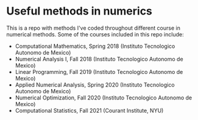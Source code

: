# Useful methods in numerics

This is a repo with methods I've coded throughout different course in numerical methods. Some of the courses included in this repo include:

 - Computational Mathematics, Spring 2018 (Instituto Tecnologico Autonomo de Mexico)
 - Numerical Analysis I, Fall 2018 (Instituto Tecnologico Autonomo de Mexico)
 - Linear Programming, Fall 2019 (Instituto Tecnologico Autonomo de Mexico)
 - Applied Numerical Analysis, Spring 2020 (Instituto Tecnologico Autonomo de Mexico)
 - Numerical Optimization, Fall 2020 (Instituto Tecnologico Autonomo de Mexico)
 - Computational Statistics, Fall 2021 (Courant Institute, NYU)

